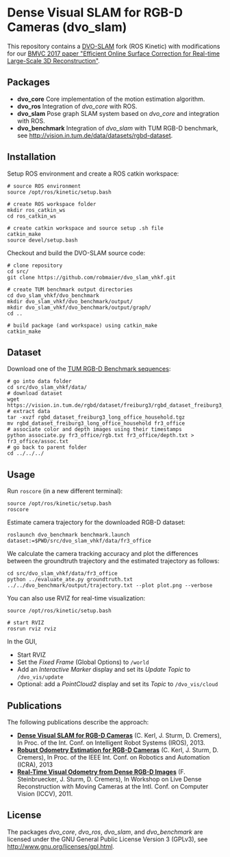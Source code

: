 # Dense Visual SLAM for RGB-D Cameras (dvo_slam)

This repository contains a [DVO-SLAM](https://jsturm.de/publications/data/kerl13iros.pdf) fork (ROS Kinetic) with modifications for our [BMVC 2017 paper "Efficient Online Surface Correction for Real-time Large-Scale 3D Reconstruction"](http://www.rmaier.net/pub/maier2017efficient.pdf).

## Packages
 *  **dvo_core**
    Core implementation of the motion estimation algorithm.
 *  **dvo_ros**
    Integration of *dvo_core* with ROS.
 *  **dvo_slam**
    Pose graph SLAM system based on *dvo_core* and integration with ROS.
 *  **dvo_benchmark**
    Integration of *dvo_slam* with TUM RGB-D benchmark, see http://vision.in.tum.de/data/datasets/rgbd-dataset.
    
## Installation

Setup ROS environment and create a ROS catkin workspace:
```
# source ROS environment
source /opt/ros/kinetic/setup.bash

# create ROS workspace folder
mkdir ros_catkin_ws
cd ros_catkin_ws

# create catkin workspace and source setup .sh file
catkin_make
source devel/setup.bash
```

Checkout and build the DVO-SLAM source code:
```
# clone repository
cd src/
git clone https://github.com/robmaier/dvo_slam_vhkf.git

# create TUM benchmark output directories
cd dvo_slam_vhkf/dvo_benchmark
mkdir dvo_slam_vhkf/dvo_benchmark/output/
mkdir dvo_slam_vhkf/dvo_benchmark/output/graph/
cd ..

# build package (and workspace) using catkin_make
catkin_make
```

## Dataset

Download one of the [TUM RGB-D Benchmark sequences](https://vision.in.tum.de/data/datasets/rgbd-dataset/download):
```
# go into data folder
cd src/dvo_slam_vhkf/data/
# download dataset
wget https://vision.in.tum.de/rgbd/dataset/freiburg3/rgbd_dataset_freiburg3_long_office_household.tgz
# extract data
tar -xvzf rgbd_dataset_freiburg3_long_office_household.tgz
mv rgbd_dataset_freiburg3_long_office_household fr3_office
# associate color and depth images using their timestamps
python associate.py fr3_office/rgb.txt fr3_office/depth.txt > fr3_office/assoc.txt
# go back to parent folder
cd ../../../
```


## Usage

Run ```roscore``` (in a new different terminal):
```
source /opt/ros/kinetic/setup.bash
roscore
```

Estimate camera trajectory for the downloaded RGB-D dataset:
```
roslaunch dvo_benchmark benchmark.launch dataset:=$PWD/src/dvo_slam_vhkf/data/fr3_office
```

We calculate the camera tracking accuracy and plot the differences between the groundtruth trajectory and the estimated trajectory as follows:
```
cd src/dvo_slam_vhkf/data/fr3_office
python ../evaluate_ate.py groundtruth.txt ../../dvo_benchmark/output/trajectory.txt --plot plot.png --verbose
```

You can also use RVIZ for real-time visualization:
```
source /opt/ros/kinetic/setup.bash

# start RVIZ
rosrun rviz rviz
```
In the GUI, 
 *  Start RVIZ
 *  Set the *Fixed Frame* (Global Options) to `/world`
 *  Add an *Interactive Marker* display and set its *Update Topic* to `/dvo_vis/update`
 *  Optional: add a *PointCloud2* display and set its *Topic* to `/dvo_vis/cloud`

## Publications

The following publications describe the approach:
 *   [**Dense Visual SLAM for RGB-D Cameras**](https://vision.in.tum.de/_media/spezial/bib/kerl13iros.pdf) (C. Kerl, J. Sturm, D. Cremers), In Proc. of the Int. Conf. on Intelligent Robot Systems (IROS), 2013.
 *   [**Robust Odometry Estimation for RGB-D Cameras**](https://vision.in.tum.de/_media/spezial/bib/kerl13icra.pdf) (C. Kerl, J. Sturm, D. Cremers), In Proc. of the IEEE Int. Conf. on Robotics and Automation (ICRA), 2013
 *   [**Real-Time Visual Odometry from Dense RGB-D Images**](https://vision.in.tum.de/_media/spezial/bib/steinbruecker_sturm_cremers_iccv11.pdf) (F. Steinbruecker, J. Sturm, D. Cremers), In Workshop on Live Dense Reconstruction with Moving Cameras at the Intl. Conf. on Computer Vision (ICCV), 2011.

## License

The packages *dvo_core*, *dvo_ros*, *dvo_slam*, and *dvo_benchmark* are licensed under the GNU General Public License Version 3 (GPLv3), see http://www.gnu.org/licenses/gpl.html.
